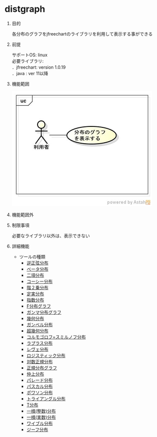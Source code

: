 distgraph
=========
1. 目的

   各分布のグラフをjfreechartのライブラリを利用して表示する事ができる  

1. 前提

   サポートOS: linux  
   必要ライブラリ:  
       ．jfreechart: version 1.0.19  
       ．java      : ver 11以降  

1. 機能範囲

   ![distgraph tool](images/ucDistGraph.jpg)

1. 機能範囲外

1. 制限事項

    必要なライブラリ以外は、表示できない

1. 詳細機能

   * ツールの種類
     - [逆正弦分布](arcsingraph.md)
     - [ベータ分布](betagraph.md)
     - [二項分布](bingraph.md)
     - [コーシー分布](cauchygraph.md)
     - [階２乗分布](chi2graph.md)
     - [定実分布](constrgraph.md)
     - [指数分布](expgraph.md)
     - [F分布グラフ](fgraph.md)
     - [ガンマ分布グラフ](gagraph.md)
     - [幾何分布](gegraph.md)
     - [ガンベル分布](gugraph.md)
     - [超幾何分布](hygegraph.md)
     - [コルモゴロフ=スミルノフ分布](ksgraph.md)
     - [ラプラス分布](lagraph.md)
     - [レヴェ分布](legraph.md)
     - [ロジスティック分布](loggraph.md)
     - [対数正規分布](logngraph.md)
     - [正規分布グラフ](ngraph.md)
     - [仲上分布](nkgraph.md)
     - [パレード分布](pargraph.md)
     - [パスカル分布](pasgraph.md)
     - [ポワソン分布](pograph.md)
     - [トライアングル分布](tglgraph.md)
     - [T分布](tgraph.md)
     - [一様(整数)分布](uniigraph.md)
     - [一様(実数)分布](unirgraph.md)
     - [ワイブル分布](wblgraph.md)
     - [ジーフ分布](zipfgraph.md)
